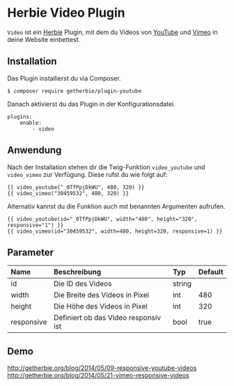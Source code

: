 Herbie Video Plugin
=====================

`Video` ist ein [Herbie](http://github.com/getherbie/herbie) Plugin, mit dem du Videos von 
[YouTube](http://www.youtube.com) und [Vimeo](https://vimeo.com) in deine Website einbettest.


Installation
-------------

Das Plugin installierst du via Composer.

	$ composer require getherbie/plugin-youtube

Danach aktivierst du das Plugin in der Konfigurationsdatei.

    plugins:
        enable:
            - video


Anwendung
---------

Nach der Installation stehen dir die Twig-Funktion `video_youtube` und `video_vimeo` zur Verfügung. Diese rufst du wie folgt auf:

    {{ video_youtube("_0TfPpjDkWU", 480, 320) }}
    {{ video_vimeo("30459532", 480, 320) }}

Alternativ kannst du die Funktion auch mit benannten Argumenten aufrufen.

    {{ video_youtube(id="_0TfPpjDkWU", width="480", height="320", responsive="1") }}
    {{ video_vimeo(id="30459532", width=480, height=320, responsive=1) }}


Parameter
---------

Name        | Beschreibung                          | Typ       | Default
:---------- | :------------------------------------ | :-------- | :------
id          | Die ID des Videos                     | string    |  
width       | Die Breite des Videos in Pixel        | int       | 480
height      | Die Höhe des Videos in Pixel          | int       | 320
responsive  | Definiert ob das Video responsiv ist  | bool      | true


Demo
----

<http://getherbie.org/blog/2014/05/09-responsive-youtube-videos>  
<http://getherbie.org/blog/2014/05/21-vimeo-responsive-videos>

